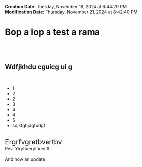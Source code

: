 <div><b>Creation Date:</b> Tuesday, November 19, 2024 at 6:44:29 PM<br></div>
<div><b>Modification Date:</b> Thursday, November 21, 2024 at 8:42:40 PM<br></div>
<div><h1>Bop a lop a test a rama</h1></div>
<div><br></div>
<div><br></div>
<div><h2>Wdfjkhdu cguicg ui g</h2></div>
<div><br></div>
<ul>
<li>1</li>
<li>2</li>
<li>2</li>
<li>3</li>
<li>4</li>
<li>4</li>
<li>5</li>
<li>sdjkfghjdgfudgf</li>
</ul>
<div><br></div>
<div><span style="font-size: 22px">Ergrfvgretbvertbv</span><br></div>
<div>Rev. Yiryfiueryf iuer ft</div>
<div><br></div>
<div>And now an update</div>

